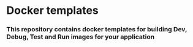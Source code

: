 # Docker templates

### This repository contains docker templates for building Dev, Debug, Test and Run images for your application

